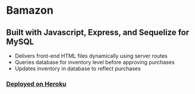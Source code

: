 # Bamazon
## Built with Javascript, Express, and Sequelize for MySQL
* Delivers front-end HTML files dynamically using server routes
* Queries database for inventory level before approving purchases
* Updates inventory in database to reflect purchases

### [Deployed on Heroku](https://warm-reaches-28583.herokuapp.com/)